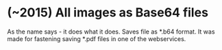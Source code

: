 # (~2015) All images as Base64 files

As the name says - it does what it does. Saves file as *.b64 format. It was made for fastening saving *.pdf files in one of the webservices.